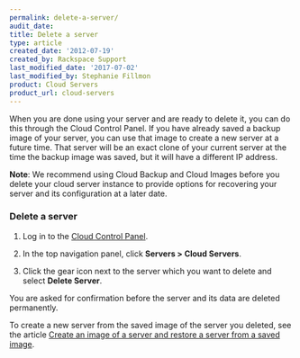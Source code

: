 ```yaml
---
permalink: delete-a-server/
audit_date:
title: Delete a server
type: article
created_date: '2012-07-19'
created_by: Rackspace Support
last_modified_date: '2017-07-02'
last_modified_by: Stephanie Fillmon
product: Cloud Servers
product_url: cloud-servers
---
```


When you are done using your server and are ready to delete it, you can
do this through the Cloud Control Panel. If you have already saved a
backup image of your server, you can use that image to create a new
server at a future time. That server will be an exact clone of your current server
at the time the backup image was saved, but it will have a different IP
address.

**Note**: We recommend using Cloud Backup and Cloud Images before you
delete your cloud server instance to provide options for recovering your
server and its configuration at a later date.

### Delete a server

1. Log in to the [Cloud Control Panel](https://mycloud.rackspace.com).

2. In the top navigation panel, click **Servers > Cloud Servers**.

3. Click the gear icon next to the server which you want to delete and select **Delete Server**.

You are asked for confirmation before the server and its data are deleted permanently.

To create a new server from the saved image of the server you deleted, see the article [Create an image of a server and restore a server from a saved image](/how-to/create-an-image-of-a-server-and-restore-a-server-from-a-saved-image).

